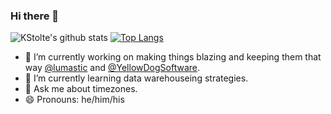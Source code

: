 ### Hi there 👋
![KStolte's github stats](https://github-readme-stats.vercel.app/api?username=kstolte&show_icons=true&theme=dark&count_private=true)
[![Top Langs](https://github-readme-stats.vercel.app/api/top-langs/?username=kstolte&theme=dark&count_private=true&layout=compact)](https://github.com/anuraghazra/github-readme-stats)

- 🔭 I’m currently working on making things blazing and keeping them that way [@lumastic](https://lumastic.com) and [@YellowDogSoftware](https://yellowdogsoftware.com).
- 🌱 I’m currently learning data warehouseing strategies.
- 💬 Ask me about timezones.
- 😄 Pronouns: he/him/his

<!--
**kstolte/kstolte** is a ✨ _special_ ✨ repository because its `README.md` (this file) appears on your GitHub profile.

Here are some ideas to get you started:

- 🔭 I’m currently working on ...
- 🌱 I’m currently learning ...
- 👯 I’m looking to collaborate on ...
- 🤔 I’m looking for help with ...
- 💬 Ask me about ...
- 📫 How to reach me: ...
- 😄 Pronouns: ...
- ⚡ Fun fact: ...
-->
